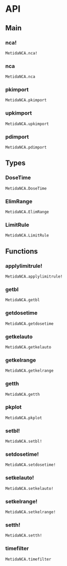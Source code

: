 # API

## Main

### nca!

```@docs
MetidaNCA.nca!
```

### nca

```@docs
MetidaNCA.nca
```

### pkimport

```@docs
MetidaNCA.pkimport
```

### upkimport

```@docs
MetidaNCA.upkimport
```

### pdimport

```@docs
MetidaNCA.pdimport
```

## Types

### DoseTime

```@docs
MetidaNCA.DoseTime
```

### ElimRange

```@docs
MetidaNCA.ElimRange
```

### LimitRule

```@docs
MetidaNCA.LimitRule
```

## Functions

### applylimitrule!

```@docs
MetidaNCA.applylimitrule!
```

### getbl

```@docs
MetidaNCA.getbl
```

### getdosetime

```@docs
MetidaNCA.getdosetime
```

### getkelauto

```@docs
MetidaNCA.getkelauto
```

### getkelrange

```@docs
MetidaNCA.getkelrange
```

### getth

```@docs
MetidaNCA.getth
```

### pkplot

```@docs
MetidaNCA.pkplot
```

### setbl!

```@docs
MetidaNCA.setbl!
```

### setdosetime!

```@docs
MetidaNCA.setdosetime!
```

### setkelauto!

```@docs
MetidaNCA.setkelauto!
```

### setkelrange!

```@docs
MetidaNCA.setkelrange!
```

### setth!

```@docs
MetidaNCA.setth!
```

### timefilter

```@docs
MetidaNCA.timefilter
```
